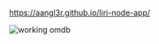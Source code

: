 https://aangl3r.github.io/liri-node-app/

![working omdb](assets/images/working-working-omdb-multi-word-input.JPG)

